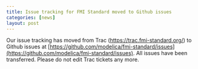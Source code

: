 ```yaml
---
title: Issue tracking for FMI Standard moved to Github issues
categories: [news]
layout: post
---
```


Our issue tracking has moved from Trac (https://trac.fmi-standard.org/) to Github issues at [https://github.com/modelica/fmi-standard/issues](https://github.com/modelica/fmi-standard/issues).
All issues have been transferred. Please do not edit Trac tickets any more. 
